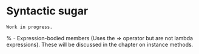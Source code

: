 # Syntactic sugar

```{warning}
Work in progress.
```

% - Expression-bodied members (Uses the => operator but are not lambda expressions). These will be discussed in the chapter on instance methods.
